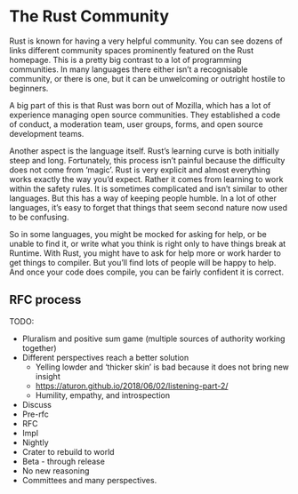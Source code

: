 # The Rust Community
Rust is known for having a very helpful community. You can see dozens of links different community spaces prominently featured on the Rust homepage. This is a pretty big contrast to a lot of programming communities. In many languages there either isn’t a recognisable community, or there is one, but it can be unwelcoming or outright hostile to beginners. 

A big part of this is that Rust was born out of Mozilla, which has a lot of experience managing open source communities. They established a code of conduct, a moderation team, user groups, forms, and open source development teams. 

Another aspect is the language itself. Rust’s learning curve is both initially steep and long. Fortunately, this process isn’t painful because the difficulty does not come from ‘magic’. Rust is very explicit and almost everything works exactly the way you’d expect. Rather it comes from learning to work within the safety rules. It is sometimes complicated and isn’t similar to other languages. But this has a way of keeping people humble. In a lot of other languages, it’s easy to forget that things that seem second nature now used to be confusing. 

So in some languages, you might be mocked for asking for help, or be unable to find it, or write what you think is right only to have things break at Runtime. With Rust, you might have to ask for help more or work harder to get things to compiler. But you’ll find lots of people will be happy to help. And once your code does compile, you can be fairly confident it is correct.
## RFC process
TODO:
  * Pluralism and positive sum game (multiple sources of authority working together)
  * Different perspectives reach a better solution
    * Yelling lowder and ‘thicker skin’ is bad because it does not bring new insight
    * https://aturon.github.io/2018/06/02/listening-part-2/
    * Humility, empathy, and introspection
  * Discuss
  * Pre-rfc
  * RFC
  * Impl
  * Nightly
  * Crater to rebuild to world
  * Beta - through release
  * No new reasoning
  * Committees and many perspectives. 

